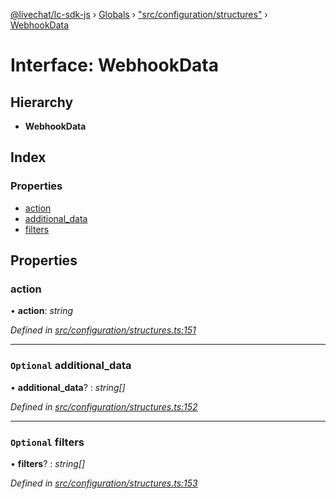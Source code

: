 [@livechat/lc-sdk-js](../README.md) › [Globals](../globals.md) › ["src/configuration/structures"](../modules/_src_configuration_structures_.md) › [WebhookData](_src_configuration_structures_.webhookdata.md)

# Interface: WebhookData

## Hierarchy

* **WebhookData**

## Index

### Properties

* [action](_src_configuration_structures_.webhookdata.md#action)
* [additional_data](_src_configuration_structures_.webhookdata.md#optional-additional_data)
* [filters](_src_configuration_structures_.webhookdata.md#optional-filters)

## Properties

###  action

• **action**: *string*

*Defined in [src/configuration/structures.ts:151](https://github.com/livechat/lc-sdk-js/blob/228cb10/src/configuration/structures.ts#L151)*

___

### `Optional` additional_data

• **additional_data**? : *string[]*

*Defined in [src/configuration/structures.ts:152](https://github.com/livechat/lc-sdk-js/blob/228cb10/src/configuration/structures.ts#L152)*

___

### `Optional` filters

• **filters**? : *string[]*

*Defined in [src/configuration/structures.ts:153](https://github.com/livechat/lc-sdk-js/blob/228cb10/src/configuration/structures.ts#L153)*
